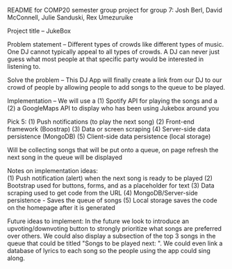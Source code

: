 README for COMP20 semester group project for group 7: Josh Berl, David McConnell, Julie Sanduski, Rex Umezuruike

Project title – JukeBox

Problem statement – Different types of crowds like different types of music. One DJ cannot typically appeal to all types of crowds. A DJ can never just guess what most people at that specific party would be interested in listening to. 

Solve the problem – This DJ App will finally create a link from our DJ to our crowd of people by allowing people to add songs to the queue to be played. 

Implementation – We will use a (1) Spotify API for playing the songs and a (2) a GoogleMaps API to display who has been using Jukebox around you 

Pick 5: (1) Push notifications (to play the next song)
(2) Front-end framework (Boostrap)
(3) Data or screen scraping 
(4) Server-side data persistence (MongoDB)
(5) Client-side data persistence (local storage) 


Will be collecting songs that will be put onto a queue, on page refresh the next song in the queue will be displayed 

Notes on implementation ideas:  
(1) Push notification (alert) when the next song is ready to be played
(2) Bootstrap used for buttons, forms, and as a placeholder for text
(3) Data scraping used to get code from the URL
(4) MongoDB/Server-side persistence - Saves the queue of songs
(5) Local storage saves the code on the homepage after it is generated

Future ideas to implement:
In the future we look to introduce an upvoting/downvoting button to strongly prioritize what songs are preferred over others. We could also display a subsection of the top 3 songs in the queue that could be titled "Songs to be played next: ". We could even link a database of lyrics to each song so the people using the app could sing along. 




